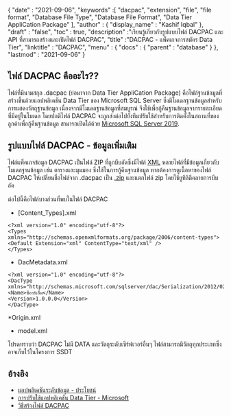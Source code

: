 {
  "date" : "2021-09-06",
  "keywords" :[ "dacpac", "extension", "file", "file format", "Database File Type", "Database File Format", "Data Tier AppliCation Package" ],
  "author" : {
    "display_name" : "Kashif Iqbal"
},
  "draft" : "false",
  "toc" : true,
  "description" :"เรียนรู้เกี่ยวกับรูปแบบไฟล์ DACPAC และ API ที่สามารถสร้างและเปิดไฟล์ DACPAC",
  "title" :"DACPAC - แพ็คเกจการสมัคร Data Tier",
  "linktitle" : "DACPAC",
  "menu" : {
    "docs" : {
      "parent" : "database"
}
},
  "lastmod" : "2021-09-06"
}

## ไฟล์ DACPAC คืออะไร??

ไฟล์ที่มีนามสกุล .dacpac (ย่อมาจาก Data Tier AppliCation Package) คือไฟล์ฐานข้อมูลที่สร้างขึ้นด้วยแอปพลิเคชัน Data Tier ของ Microsoft SQL Server ซึ่งมีโมเดลฐานข้อมูลสำหรับการแสดงวัตถุฐานข้อมูล เนื่องจากมีโมเดลฐานข้อมูลที่สมบูรณ์ จึงใช้เพื่อกู้คืนฐานข้อมูลจากรายละเอียดที่มีอยู่ในโมเดล โดยปกติไฟล์ DACPAC จะถูกส่งต่อไปยังทีมปรับใช้สำหรับการติดตั้งในสถานที่ของลูกค้าเพื่อกู้คืนฐานข้อมูล สามารถเปิดได้ด้วย
[Microsoft SQL Server 2019](https://www.microsoft.com/en-us/sql-server/sql-server-2019).

## รูปแบบไฟล์ DACPAC - ข้อมูลเพิ่มเติม

ไฟล์แพ็คเกจข้อมูล DACPAC เป็นไฟล์ ZIP ที่ถูกบีบอัดซึ่งมีไฟล์ [XML](/th/web/xml/) หลายไฟล์ที่มีข้อมูลเกี่ยวกับโมเดลฐานข้อมูล เช่น ตารางและมุมมอง ซึ่งใช้ในการกู้คืนฐานข้อมูล หากต้องการดูเนื้อหาของไฟล์ DACPAC ให้เปลี่ยนชื่อไฟล์จาก .dacpac เป็น [.zip](/th/compression/zip/) และแตกไฟล์ zip โดยใช้ยูทิลิตีคลายการบีบอัด

ต่อไปนี้คือไฟล์บางส่วนที่พบในไฟล์ DACPAC

* [Content_Types].xml
```
<?xml version="1.0" encoding="utf-8"?>
<Types
xmlns="http://schemas.openxmlformats.org/package/2006/content-types">
<Default Extension="xml" ContentType="text/xml" />
</Types>
```
* DacMetadata.xml

```
<?xml version="1.0" encoding="utf-8"?>
<DacType xmlns="http://schemas.microsoft.com/sqlserver/dac/Serialization/2012/02">
<Name>ซีอาร์เอ็ม</Name>
<Version>1.0.0.0</Version>
</DacType>
```
*Origin.xml

* model.xml

โปรดทราบว่า DACPAC ไม่มี DATA และวัตถุระดับเซิร์ฟเวอร์อื่นๆ ไฟล์สามารถมีวัตถุทุกประเภทซึ่งอาจเก็บไว้ในโครงการ SSDT

## อ้างอิง

* [แอปพลิเคชันระดับข้อมูล - ประโยชน์](https://learn.microsoft.com/en-us/sql/relational-databases/data-tier-applications/data-tier-applications)
* [การปรับใช้แอปพลิเคชัน Data Tier - Microsoft](https://learn.microsoft.com/en-us/sql/relational-databases/data-tier-applications/deploy-a-data-tier-application)
* [วิธีสร้างไฟล์ DACPAC](https://azureplayer.net/2018/10/how-to-create-dacpac-file/)

